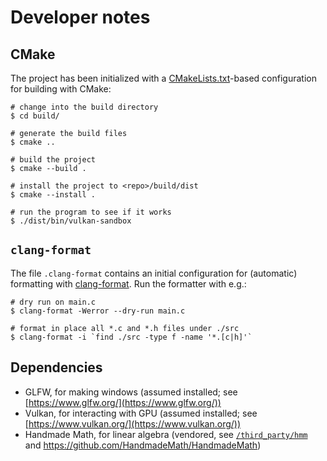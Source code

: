 # Developer notes

## CMake

The project has been initialized with a [CMakeLists.txt](CMakeLists.txt)-based
configuration for building with CMake:

```console
# change into the build directory
$ cd build/

# generate the build files
$ cmake ..

# build the project
$ cmake --build .

# install the project to <repo>/build/dist
$ cmake --install .

# run the program to see if it works
$ ./dist/bin/vulkan-sandbox
```

## `clang-format`

The file `.clang-format` contains an initial configuration for (automatic) formatting with [clang-format](https://clang.llvm.org/docs/ClangFormat.html). Run the formatter with e.g.:

```console
# dry run on main.c
$ clang-format -Werror --dry-run main.c

# format in place all *.c and *.h files under ./src
$ clang-format -i `find ./src -type f -name '*.[c|h]'`
```

## Dependencies

- GLFW, for making windows (assumed installed; see [https://www.glfw.org/](https://www.glfw.org/))
- Vulkan, for interacting with GPU (assumed installed; see [https://www.vulkan.org/](https://www.vulkan.org/))
- Handmade Math, for linear algebra (vendored, see [`/third_party/hmm`](`/third_party/hmm`) and https://github.com/HandmadeMath/HandmadeMath)
